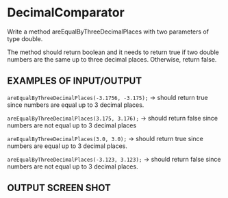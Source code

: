 # DecimalComparator

Write a method areEqualByThreeDecimalPlaces with two parameters of type double.

The method should return boolean and it needs to return true if two double numbers are the same up to three decimal places. Otherwise, return false.

## EXAMPLES OF INPUT/OUTPUT

`areEqualByThreeDecimalPlaces(-3.1756, -3.175);` → should return true since numbers are equal up to 3 decimal places.

`areEqualByThreeDecimalPlaces(3.175, 3.176);` → should return false since numbers are not equal up to 3 decimal places

`areEqualByThreeDecimalPlaces(3.0, 3.0);` → should return true since numbers are equal up to 3 decimal places.

`areEqualByThreeDecimalPlaces(-3.123, 3.123);` → should return false since numbers are not equal up to 3 decimal places.

## OUTPUT SCREEN SHOT
